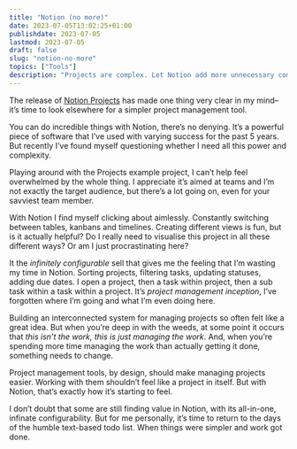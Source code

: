```yaml
---
title: "Notion (no more)"
date: 2023-07-05T13:02:25+01:00
publishdate: 2023-07-05
lastmod: 2023-07-05
draft: false
slug: "notion-no-more"
topics: ["Tools"]
description: "Projects are complex. Let Notion add more unnecessary complexity."
---
```


The release of [Notion Projects](https://www.notion.so/projects) has made one thing very clear in my mind–it’s time to look elsewhere for a simpler project management tool.

You can do incredible things with Notion, there’s no denying. It’s a powerful piece of software that I’ve used with varying success for the past 5 years. But recently I’ve found myself questioning whether I need all this power and complexity. 

Playing around with the Projects example project, I can’t help feel overwhelmed by the whole thing. I appreciate it’s aimed at teams and I’m not exactly the target audience, but there’s a lot going on, even for your savviest team member. 

With Notion I find myself clicking about aimlessly. Constantly switching between tables, kanbans and timelines. Creating different views is fun, but is it actually helpful? Do I really need to visualise this project in all these different ways? Or am I just procrastinating here? 

It the _infinitely configurable_ sell that gives me the feeling that I’m wasting my time in Notion. Sorting projects, filtering tasks, updating statuses, adding due dates. I open a project, then a task within project, then a sub task within a task within a project. It’s _project management inception_, I’ve forgotten where I’m going and what I’m even doing here.

Building an interconnected system for managing projects so often felt like a great idea. But when you’re deep in with the weeds, at some point it occurs that *this isn’t the work, this is just managing the work*. And, when you’re spending more time managing the work than actually getting it done, something needs to change.

Project management tools, by design, should make managing projects easier. Working with them shouldn’t feel like a project in itself. But with Notion, that’s exactly how it’s starting to feel.

I don’t doubt that some are still finding value in Notion, with its all-in-one, infinate configurability. But for me personally, it’s time to return to the days of the humble text-based todo list. When things were simpler and work got done.